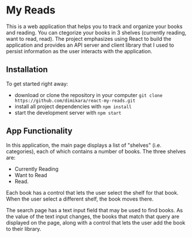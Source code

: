 # My Reads

This is a web application that helps you to track and organize your books and reading. You can ctegorize your books in 3 shelves (currently reading, want to read, read). The project emphasizes using React to build the application and provides an API server and client library that I used to persist information as the user interacts with the application.

## Installation

To get started right away:

- download or clone the repository in your computer `git clone https://github.com/dimikara/react-my-reads.git`
- install all project dependencies with `npm install`
- start the development server with `npm start`

## App Functionality

In this application, the main page displays a list of "shelves" (i.e. categories), each of which contains a number of books. The three shelves are:

- Currently Reading
- Want to Read
- Read.

Each book has a control that lets the user select the shelf for that book. When the user select a different shelf, the book moves there.

The search page has a text input field that may be used to find books. As the value of the text input changes, the books that match that query are displayed on the page, along with a control that lets the user add the book to their library.
